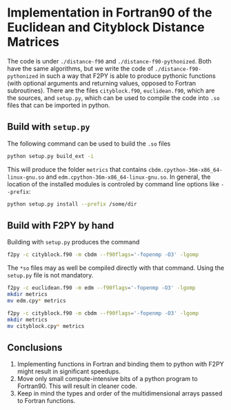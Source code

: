 # Implementation in Fortran90 of the Euclidean and Cityblock Distance Matrices

The code is under `./distance-f90` and `./distance-f90-pythonized`. Both have the same algorithms, but we write the code of `./distance-f90-pythonized` in such a way that F2PY is able to produce pythonic functions (with optional arguments and returning values, opposed to Fortran subroutines).
There are the files `cityblock.f90`, `euclidean.f90`, which are the sources, and `setup.py`, which can be used to compile the code into `.so` files that can be imported in python.

## Build with `setup.py`
The following command can be used to build the `.so` files
```bash
python setup.py build_ext -i
```
This will produce the folder `metrics` that contains `cbdm.cpython-36m-x86_64-linux-gnu.so` and `edm.cpython-36m-x86_64-linux-gnu.so`.
In general, the location of the installed modules is controled by command line options like `--prefix`:
```bash
python setup.py install --prefix /some/dir
```

## Build with F2PY by hand
Building with `setup.py` produces the command
```bash
f2py -c cityblock.f90 -m cbdm --f90flags='-fopenmp -O3' -lgomp
```
The `*so` files may as well be compiled directly with that command. Using the `setup.py` file is not mandatory.

```bash
f2py -c euclidean.f90 -m edm --f90flags='-fopenmp -O3' -lgomp
mkdir metrics
mv edm.cpy* metrics

f2py -c cityblock.f90 -m cbdm --f90flags='-fopenmp -O3' -lgomp
mkdir metrics
mv cityblock.cpy* metrics
```

## Conclusions
1. Implementing functions in Fortran and binding them to python with F2PY might result in significant speedups.
2. Move only small compute-intensive bits of a python program to Fortran90. This will result in cleaner code.
3. Keep in mind the types and order of the multidimensional arrays passed to Fortran functions.
